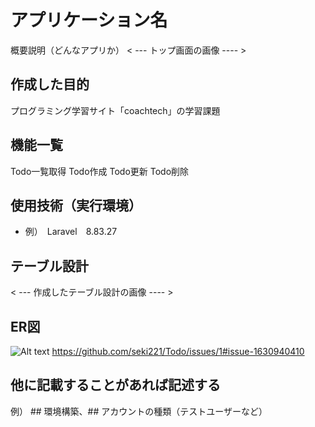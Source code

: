 # アプリケーション名
概要説明（どんなアプリか）
< --- トップ画面の画像 ---- >

## 作成した目的
プログラミング学習サイト「coachtech」の学習課題
## 機能一覧
Todo一覧取得
Todo作成
Todo更新
Todo削除

## 使用技術（実行環境）
- 例）　Laravel　8.83.27

## テーブル設計
< --- 作成したテーブル設計の画像 ---- >

## ER図
![Alt text](storage/app/public/sample/%E3%82%B9%E3%82%AF%E3%83%AA%E3%83%BC%E3%83%B3%E3%82%B7%E3%83%A7%E3%83%83%E3%83%88%202023-03-19%2022.12.37.png)
https://github.com/seki221/Todo/issues/1#issue-1630940410
## 他に記載することがあれば記述する
例） ## 環境構築、## アカウントの種類（テストユーザーなど）
